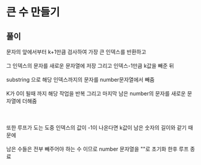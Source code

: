<h1>큰 수 만들기</h1>
<h2>풀이</h2>
문자의 앞에서부터 k+1만큼 검사하여 가장 큰 인덱스를 반환하고 <br><br>
그 인덱스의 문자를 새로운 문자열에 저장 그리고 인덱스-1만큼 k값을 빼준 뒤 <br><br>
substring 으로 해당 인덱스까지의 문자를 number문자열에서 빼줌 <br><br>
K가 0이 될때 까지 해당 작업을 반복 그리고 마지막 남은 number의 문자를 새로운 문자열에 더해줌 <br><br>
<br><br>
또한 루프가 도는 도중 인덱스의 값이 -1이 나온다면 k값이 남은 숫자의 길이와 같기 때문에<br><br>
남은 수들은 전부 빼주어야 하는 수 이므로 number 문자열을 ""로 초기화 한후 루프 종료 <br><br>
